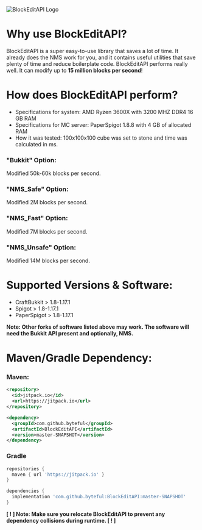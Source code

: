 ![BlockEditAPI Logo](https://github.com/byteful/BlockEditAPI/blob/master/BlockEditAPI.gif)

# Why use BlockEditAPI?

BlockEditAPI is a super easy-to-use library that saves a lot of time. It already does the NMS work for you, and it
contains useful utilities that save plenty of time and reduce boilerplate code. BlockEditAPI performs really well. It
can modify up to **15 million blocks per second**!

# How does BlockEditAPI perform?

- Specifications for system: AMD Ryzen 3600X with 3200 MHZ DDR4 16 GB RAM <br>
- Specifications for MC server: PaperSpigot 1.8.8 with 4 GB of allocated RAM
- How it was tested: 100x100x100 cube was set to stone and time was calculated in ms.

### "Bukkit" Option:

Modified 50k-60k blocks per second.

### "NMS_Safe" Option:

Modified 2M blocks per second.

### "NMS_Fast" Option:

Modified 7M blocks per second.

### "NMS_Unsafe" Option:

Modified 14M blocks per second.

# Supported Versions & Software:

- CraftBukkit > 1.8-1.17.1
- Spigot > 1.8-1.17.1
- PaperSpigot > 1.8-1.17.1 <br>

**Note: Other forks of software listed above may work. The software will need the Bukkit API present and optionally, NMS.**

# Maven/Gradle Dependency:

### Maven:

```xml
<repository>
  <id>jitpack.io</id>
  <url>https://jitpack.io</url>
</repository>
```
```xml
<dependency>
  <groupId>com.github.byteful</groupId>
  <artifactId>BlockEditAPI</artifactId>
  <version>master-SNAPSHOT</version>
</dependency>
```

### Gradle

```groovy
repositories {
  maven { url 'https://jitpack.io' }
}
```
```groovy
dependencies {
  implementation 'com.github.byteful:BlockEditAPI:master-SNAPSHOT'
}
```

**[ ! ] Note: Make sure you relocate BlockEditAPI to prevent any dependency collisions during runtime. [ ! ]**
